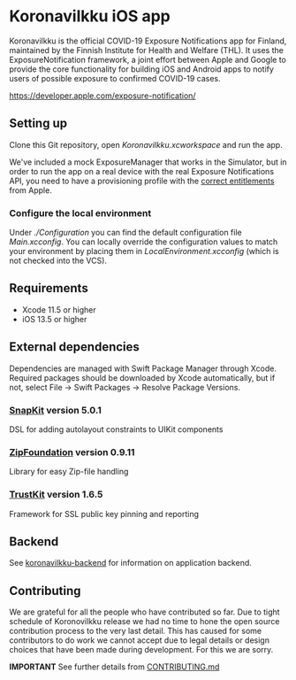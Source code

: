 # Koronavilkku iOS app

Koronavilkku is the official COVID-19 Exposure Notifications app for Finland, maintained by the Finnish Institute for Health and Welfare (THL). It uses the ExposureNotification framework, a joint effort between Apple and Google to provide the core functionality for building iOS and Android apps to notify users of possible exposure to confirmed COVID-19 cases.

https://developer.apple.com/exposure-notification/

## Setting up

Clone this Git repository, open _Koronavilkku.xcworkspace_ and run the app.

We've included a mock ExposureManager that works in the Simulator, but in order to run the app on a real device with the real Exposure Notifications API, you need to have a provisioning profile with the [correct entitlements](https://developer.apple.com/contact/request/exposure-notification-entitlement) from Apple.

### Configure the local environment

Under _./Configuration_ you can find the default configuration file _Main.xcconfig_. You can locally override the configuration values to match your environment by placing them in _LocalEnvironment.xcconfig_ (which is not checked into the VCS).

## Requirements
- Xcode 11.5 or higher
- iOS 13.5 or higher

## External dependencies
Dependencies are managed with Swift Package Manager through Xcode. Required packages should be downloaded by Xcode automatically, but if not, select File → Swift Packages → Resolve Package Versions.

### [SnapKit](https://github.com/SnapKit/SnapKit) version 5.0.1
DSL for adding autolayout constraints to UIKit components

### [ZipFoundation](https://github.com/weichsel/ZIPFoundation) version 0.9.11
Library for easy Zip-file handling

### [TrustKit](https://github.com/datatheorem/TrustKit) version 1.6.5
Framework for SSL public key pinning and reporting

## Backend

See [koronavilkku-backend](https://github.com/THLfi/koronavilkku-backend) for information on application backend.

## Contributing

We are grateful for all the people who have contributed so far. Due to tight schedule of Koronovilkku release we had no time to hone the open source contribution process to the very last detail. This has caused for some contributors to do work we cannot accept due to legal details or design choices that have been made during development. For this we are sorry.

**IMPORTANT** See further details from [CONTRIBUTING.md](CONTRIBUTING.md)
